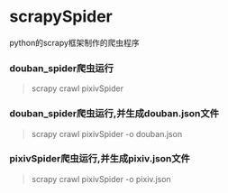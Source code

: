 # scrapySpider
python的scrapy框架制作的爬虫程序

### douban_spider爬虫运行
> scrapy crawl pixivSpider

### douban_spider爬虫运行,并生成douban.json文件
> scrapy crawl pixivSpider -o douban.json

### pixivSpider爬虫运行,并生成pixiv.json文件
> scrapy crawl pixivSpider -o pixiv.json
